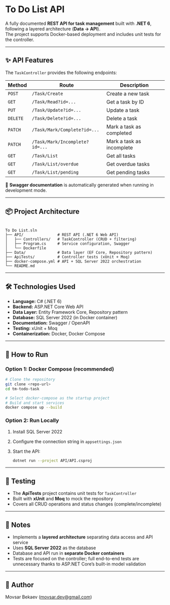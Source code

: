 # To Do List API

A fully documented **REST API for task management** built with **.NET 6**, following a layered architecture (**Data → API**).  
The project supports Docker-based deployment and includes unit tests for the controller.

---

## ✨ API Features

The `TaskController` provides the following endpoints:

| Method   | Route                          | Description                        |
| -------- | ------------------------------ | ---------------------------------- |
| `POST`   | `/Task/Create`                 | Create a new task                  |
| `GET`    | `/Task/Read?id=...`            | Get a task by ID                   |
| `PUT`    | `/Task/Update?id=...`          | Update a task                      |
| `DELETE` | `/Task/Delete?id=...`          | Delete a task                      |
| `PATCH`  | `/Task/Mark/Complete?id=...`   | Mark a task as completed           |
| `PATCH`  | `/Task/Mark/Incomplete?id=...` | Mark a task as incomplete          |
| `GET`    | `/Task/List`                   | Get all tasks                      |
| `GET`    | `/Task/List/overdue`           | Get overdue tasks                  |
| `GET`    | `/Task/List/pending`           | Get pending tasks                  |

📖 **Swagger documentation** is automatically generated when running in development mode.

---

## 📦 Project Architecture

```

To Do List.sln
├── API/               # REST API (.NET 6 Web API)
│   ├── Controllers/   # TaskController (CRUD + filtering)
│   ├── Program.cs     # Service configuration, Swagger
│   └── Dockerfile
├── Data/              # Data layer (EF Core, Repository pattern)
├── ApiTests/          # Controller tests (xUnit + Moq)
├── docker-compose.yml # API + SQL Server 2022 orchestration
└── README.md

````

---

## 🛠️ Technologies Used

- **Language:** C# (.NET 6)  
- **Backend:** ASP.NET Core Web API  
- **Data Layer:** Entity Framework Core, Repository pattern  
- **Database:** SQL Server 2022 (in Docker container)  
- **Documentation:** Swagger / OpenAPI  
- **Testing:** xUnit + Moq  
- **Containerization:** Docker, Docker Compose  

---

## 🚀 How to Run

### Option 1: Docker Compose (recommended)

```bash
# Clone the repository
git clone <repo-url>
cd tm-todo-task

# Select docker-compose as the startup project
# Build and start services
docker compose up --build
````

### Option 2: Run Locally

1. Install SQL Server 2022
2. Configure the connection string in `appsettings.json`
3. Start the API:

   ```bash
   dotnet run --project API/API.csproj
   ```

---

## 🧪 Testing

* The **ApiTests** project contains unit tests for `TaskController`
* Built with **xUnit** and **Moq** to mock the repository
* Covers all CRUD operations and status changes (complete/incomplete)

---

## 📝 Notes

* Implements a **layered architecture** separating data access and API service
* Uses **SQL Server 2022** as the database
* Database and API run in **separate Docker containers**
* Tests are focused on the controller; full end-to-end tests are unnecessary thanks to ASP.NET Core’s built-in model validation

---

## 👤 Author

Movsar Bekaev ([movsar.dev@gmail.com](mailto:movsar.dev@gmail.com))

